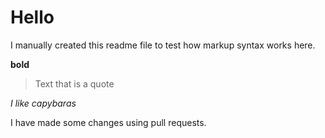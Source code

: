 # Hello
I manually created this readme file to test how markup syntax works here.

**bold**

>Text that is a quote

*I like capybaras* 

I have made some changes using pull requests.

